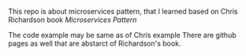 This repo is about microservices pattern, that I learned based on Chris Richardson book _Microservices Pattern_

The code example may be same as of Chris example
There are github pages as well that are abstarct of Richardson's book.
